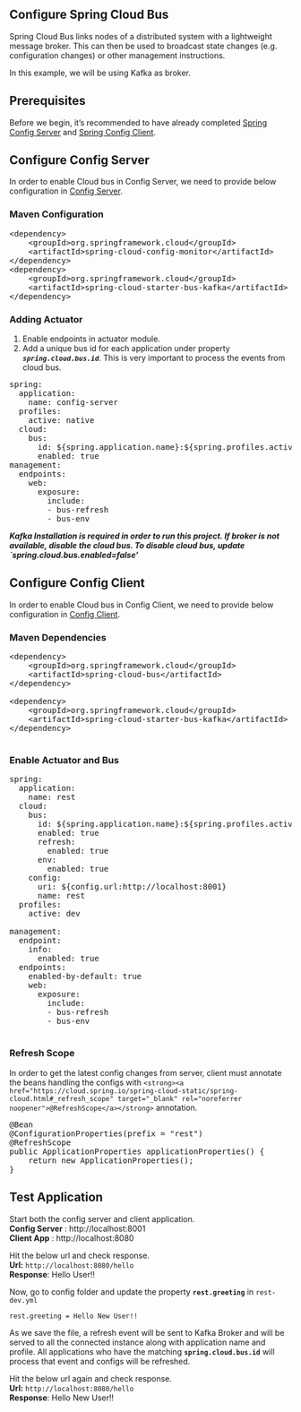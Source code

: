 ## Configure Spring Cloud Bus

Spring Cloud Bus links nodes of a distributed system with a lightweight message broker. This can then be used to broadcast state changes (e.g. configuration changes) or other management instructions.  
  
In this example, we will be using Kafka as broker.

## <span id="Prerequisites"><strong>Prerequisites</strong></span>

Before we begin, it’s recommended to have already completed&nbsp;[Spring Config Server](./spring-config-server.md) and [Spring Config Client](./spring-config-client.md).

## <span id="Configure_Config_Server">Configure Config Server</span>

In order to enable Cloud bus in Config Server, we need to provide below configuration in [Config Server](./spring-config-server).

### <span id="Maven_Configuration">Maven Configuration </span>

<pre class="brush: xml; title: ; notranslate" title="">&lt;dependency&gt;
    &lt;groupId&gt;org.springframework.cloud&lt;/groupId&gt;
    &lt;artifactId&gt;spring-cloud-config-monitor&lt;/artifactId&gt;
&lt;/dependency&gt;
&lt;dependency&gt;
    &lt;groupId&gt;org.springframework.cloud&lt;/groupId&gt;
    &lt;artifactId&gt;spring-cloud-starter-bus-kafka&lt;/artifactId&gt;
&lt;/dependency&gt;
</pre>

### <span id="Adding_Actuator"><strong>Adding Actuator </strong></span>

  1. Enable endpoints in actuator module.
  2. Add a unique bus id for each application under property **_`spring.cloud.bus.id`_**. This is very important to process the events from cloud bus.  
    

<pre class="brush: yaml; title: ; notranslate" title="">spring:
  application:
    name: config-server
  profiles:
    active: native
  cloud:
    bus:
      id: ${spring.application.name}:${spring.profiles.active}:${random.uuid}
      enabled: true
management:
  endpoints:
    web:
      exposure:
        include:
        - bus-refresh 
        - bus-env
</pre>

**_Kafka Installation is required in order to run this project. If broker is not available, disable the cloud bus. To disable cloud bus, update \`spring.cloud.bus.enabled=false&#8217;_**

## <span id="Configure_Config_Client">Configure Config Client</span>

In order to enable Cloud bus in Config Client, we need to provide below configuration in [Config Client](/configure-config-client).

### <span id="Maven_Dependencies">Maven Dependencies</span>

<pre class="brush: xml; title: ; notranslate" title="">&lt;dependency&gt;
	&lt;groupId&gt;org.springframework.cloud&lt;/groupId&gt;
	&lt;artifactId&gt;spring-cloud-bus&lt;/artifactId&gt;
&lt;/dependency&gt;

&lt;dependency&gt;
	&lt;groupId&gt;org.springframework.cloud&lt;/groupId&gt;
	&lt;artifactId&gt;spring-cloud-starter-bus-kafka&lt;/artifactId&gt;
&lt;/dependency&gt;

</pre>

### <span id="Enable_Actuator_and_Bus">Enable Actuator and Bus</span>

<pre class="brush: yaml; title: ; notranslate" title="">spring:
  application:
    name: rest
  cloud:
    bus:
      id: ${spring.application.name}:${spring.profiles.active}:${random.uuid} 
      enabled: true
      refresh:
        enabled: true
      env:
        enabled: true  
    config:
      uri: ${config.url:http://localhost:8001}
      name: rest
  profiles:
    active: dev
    
management:
  endpoint:
    info:
      enabled: true
  endpoints:
    enabled-by-default: true
    web:
      exposure:
        include:
        - bus-refresh
        - bus-env

</pre>

### <span id="Refresh_Scope">Refresh Scope</span>

In order to get the latest config changes from server, client must annotate the beans handling the configs with `<strong><a href="https://cloud.spring.io/spring-cloud-static/spring-cloud.html#_refresh_scope" target="_blank" rel="noreferrer noopener">@RefreshScope</a></strong>` annotation.

<pre class="brush: java; title: ; notranslate" title="">@Bean
@ConfigurationProperties(prefix = "rest")
@RefreshScope
public ApplicationProperties applicationProperties() {
	return new ApplicationProperties();
}
</pre>

## <span id="Test_Application">Test Application</span>

Start both the config server and client application.  
**Config Server** : http://localhost:8001  
**Client App** : http://localhost:8080

Hit the below url and check response.  
**Url:** `http://localhost:8080/hello`  
**Response**: Hello User!!

Now, go to config folder and update the property **`rest.greeting`** in `rest-dev.yml` 

`rest.greeting = Hello New User!!`

As we save the file, a refresh event will be sent to Kafka Broker and will be served to all the connected instance along with application name and profile. All applications who have the matching **`spring.cloud.bus.id`** will process that event and configs will be refreshed.

Hit the below url again and check response.  
**Url:** `http://localhost:8080/hello`  
**Response**: Hello New User!!
